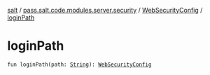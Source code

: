 [salt](../../index.md) / [pass.salt.code.modules.server.security](../index.md) / [WebSecurityConfig](index.md) / [loginPath](./login-path.md)

# loginPath

`fun loginPath(path: `[`String`](https://kotlinlang.org/api/latest/jvm/stdlib/kotlin/-string/index.html)`): `[`WebSecurityConfig`](index.md)